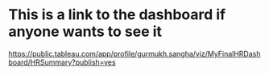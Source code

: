 # This is a link to the dashboard if anyone wants to see it 
https://public.tableau.com/app/profile/gurmukh.sangha/viz/MyFinalHRDashboard/HRSummary?publish=yes
